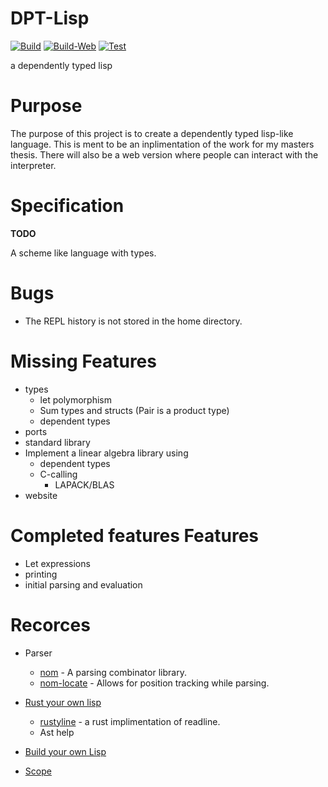 # DPT-Lisp

[![Build](https://github.com/CTHULHU-Jesus/DPT-Lisp/actions/workflows/build.yml/badge.svg)](https://github.com/CTHULHU-Jesus/DPT-Lisp/actions/workflows/build.yml)
[![Build-Web](https://github.com/CTHULHU-Jesus/DPT-Lisp/actions/workflows/build-web.yml/badge.svg)](https://github.com/CTHULHU-Jesus/DPT-Lisp/actions/workflows/build-web.yml)
[![Test](https://github.com/CTHULHU-Jesus/DPT-Lisp/actions/workflows/test.yml/badge.svg)](https://github.com/CTHULHU-Jesus/DPT-Lisp/actions/workflows/test.yml)

a dependently typed lisp

# Purpose


The purpose of this project is to create a dependently typed lisp-like language. This is ment to be an inplimentation of the work for my masters thesis. There will also be a web version where people can interact with the interpreter. 

# Specification

**TODO** 

A scheme like language with types. 

# Bugs

- The REPL history is not stored in the home directory.

# Missing Features

- types
  - let polymorphism
  - Sum types and structs (Pair is a product type)
  - dependent types
- ports 
- standard library
- Implement a linear algebra library using
  - dependent types
  - C-calling
	- LAPACK/BLAS 
- website

# Completed features Features

- Let expressions
- printing
- initial parsing and evaluation



# Recorces

- Parser
  - [nom](https://docs.rs/nom/latest/nom/) - A parsing combinator library.
  - [nom-locate](https://docs.rs/nom_locate/latest/nom_locate/) - Allows for position tracking while parsing.
- [Rust your own lisp](https://dev.to/deciduously/rust-your-own-lisp-50an)
  - [rustyline](https://github.com/kkawakam/rustyline) - a rust implimentation of readline.
  - Ast help

- [Build your own Lisp](https://buildyourownlisp.com/contents)
- [Scope](https://craftinginterpreters.com/statements-and-state.html#scope)
